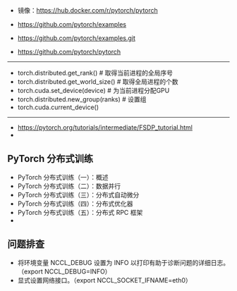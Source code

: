 

- 镜像：https://hub.docker.com/r/pytorch/pytorch


- https://github.com/pytorch/examples
- https://github.com/pytorch/examples.git
- https://github.com/pytorch/pytorch

---



- torch.distributed.get_rank() # 取得当前进程的全局序号
- torch.distributed.get_world_size() # 取得全局进程的个数
- torch.cuda.set_device(device) # 为当前进程分配GPU
- torch.distributed.new_group(ranks) # 设置组
- torch.cuda.current_device()


---






- https://pytorch.org/tutorials/intermediate/FSDP_tutorial.html
- 



## PyTorch 分布式训练



- PyTorch 分布式训练（一）：概述
- PyTorch 分布式训练（二）：数据并行
- PyTorch 分布式训练（三）：分布式自动微分
- PyTorch 分布式训练（四）：分布式优化器
- PyTorch 分布式训练（五）：分布式 RPC 框架
- 






## 问题排查


- 将环境变量 NCCL_DEBUG 设置为 INFO 以打印有助于诊断问题的详细日志。（export NCCL_DEBUG=INFO）
- 显式设置网络接口。（export NCCL_SOCKET_IFNAME=eth0）



